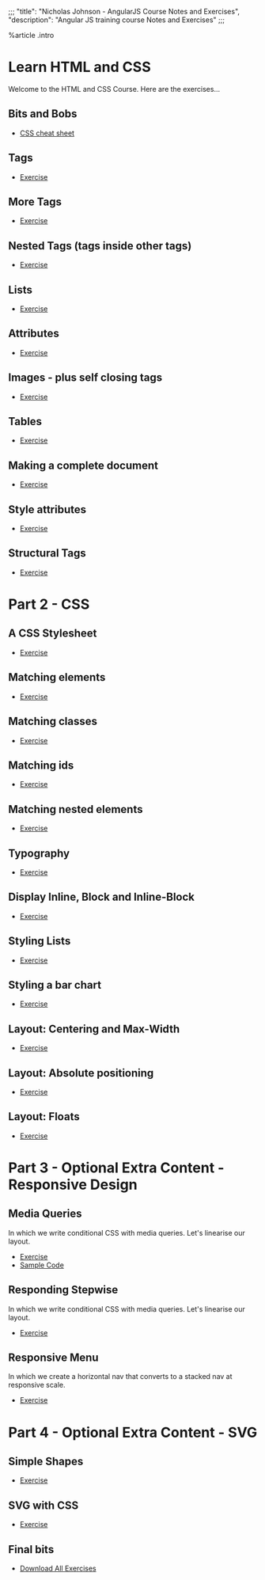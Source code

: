 ;;;
"title": "Nicholas Johnson - AngularJS Course Notes and Exercises",
"description": "Angular JS training course Notes and Exercises"
;;;

%article
.intro

# Learn HTML and CSS

Welcome to the HTML and CSS Course. Here are the exercises...




## Bits and Bobs

* [CSS cheat sheet](/css-cheatsheet)


## Tags

* [Exercise](/courses/html-and-css/exercises/tags)


## More Tags

* [Exercise](/courses/html-and-css/exercises/more-tags)


## Nested Tags (tags inside other tags)

* [Exercise](/courses/html-and-css/exercises/nesting)


## Lists

* [Exercise](/courses/html-and-css/exercises/lists)


## Attributes

* [Exercise](/courses/html-and-css/exercises/attributes)


## Images - plus self closing tags

* [Exercise](/courses/html-and-css/exercises/images)


## Tables

* [Exercise](/courses/html-and-css/exercises/tables)


## Making a complete document

* [Exercise](/courses/html-and-css/exercises/document)


## Style attributes

* [Exercise](/courses/html-and-css/exercises/style)


## Structural Tags

* [Exercise](/courses/html-and-css/exercises/structural-tags)

# Part 2 - CSS


## A CSS Stylesheet

* [Exercise](/courses/html-and-css/exercises/stylesheet)


## Matching elements

* [Exercise](/courses/html-and-css/exercises/matching-elements)


## Matching classes

* [Exercise](/courses/html-and-css/exercises/matching-classes)


## Matching ids

* [Exercise](/courses/html-and-css/exercises/matching-ids)


## Matching nested elements

* [Exercise](/courses/html-and-css/exercises/matching-nested-elements)


## Typography

* [Exercise](/courses/html-and-css/exercises/typography)


## Display Inline, Block and Inline-Block

* [Exercise](/courses/html-and-css/exercises/display-modes)


## Styling Lists

* [Exercise](/courses/html-and-css/exercises/styling-lists)


## Styling a bar chart

* [Exercise](/courses/html-and-css/exercises/bar-chart)


## Layout: Centering and Max-Width

* [Exercise](/courses/html-and-css/exercises/centering)


## Layout: Absolute positioning

* [Exercise](/courses/html-and-css/exercises/absolute-positioning)


## Layout: Floats

* [Exercise](/courses/html-and-css/exercises/floats)


# Part 3 - Optional Extra Content - Responsive Design



## Media Queries

In which we write conditional CSS with media queries. Let's linearise our layout.

* [Exercise](/courses/responsive-design/exercises/media-queries/)
* [Sample Code](https://www.dropbox.com/sh/y10pcj2af1hlmxx/AAARq6hMNmSE6R650akoI9Tta?dl=1)


## Responding Stepwise

In which we write conditional CSS with media queries. Let's linearise our layout.

* [Exercise](/courses/responsive-design/exercises/stepwise/)


## Responsive Menu

In which we create a horizontal nav that converts to a stacked nav at responsive scale.

* [Exercise](/courses/responsive-design/exercises/responsive-menu/)



# Part 4 - Optional Extra Content - SVG

## Simple Shapes

* [Exercise](/courses/svg/exercises/shapes/)


## SVG with CSS

* [Exercise](/courses/svg/exercises/css/)


## Final bits

* [Download All Exercises](https://www.dropbox.com/sh/j94ay66wa7muvn9/AAAowzt2AXAveLsyTqoZwmt2a?dl=1)
